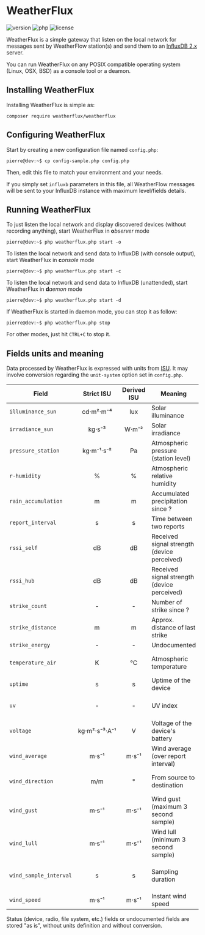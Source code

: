 # WeatherFlux
![version](https://badgen.net/github/release/Pierre-Lannoy/WeatherFlux/)
![php](https://badgen.net/badge/php/7.4+/green)
![license](https://badgen.net/github/license/Pierre-Lannoy/WeatherFlux/)

WeatherFlux is a simple gateway that listen on the local network for messages sent by WeatherFlow station(s) and send them to an [InfluxDB 2.x](https://www.influxdata.com/products/influxdb/) server.

You can run WeatherFlux on any POSIX compatible operating system (Linux, OSX, BSD) as a console tool or a deamon.

## Installing WeatherFlux

Installing WeatherFlux is simple as:

```
composer require weatherflux/weatherflux
```

## Configuring WeatherFlux

Start by creating a new configuration file named `config.php`:

```console
pierre@dev:~$ cp config-sample.php config.php
```

Then, edit this file to match your environment and your needs.

If you simply set `influxb` parameters in this file, all WeatherFlow messages will be sent to your InfluxDB instance with maximum level/fields details.

## Running WeatherFlux

To just listen the local network and display discovered devices (without recording anything), start WeatherFlux in **o***bserver* mode

```console
pierre@dev:~$ php weatherflux.php start -o
```

To listen the local network and send data to InfluxDB (with console output), start WeatherFlux in **c***onsole* mode

```console
pierre@dev:~$ php weatherflux.php start -c
```

To listen the local network and send data to InfluxDB (unattended), start WeatherFlux in **d***aemon* mode

```console
pierre@dev:~$ php weatherflux.php start -d
```

If WeatherFlux is started in daemon mode, you can stop it as follow:

```console
pierre@dev:~$ php weatherflux.php stop
```

For other modes, just hit `CTRL+C` to stop it.

## Fields units and meaning

Data processed by WeatherFlux is expressed with units from [ISU](https://en.wikipedia.org/wiki/International_System_of_Units). It may involve conversion regarding the `unit-system` option set in `config.php`.

| Field | Strict ISU | Derived ISU | Meaning |  Note |
| --- | :---: | :---: | --- | --- |
| `illuminance_sun` | cd⋅m²⋅m⁻⁴ | lux | Solar illuminance |  |
| `irradiance_sun` | kg⋅s⁻³ | W⋅m⁻² | Solar irradiance |  |
| `pressure_station` | kg⋅m⁻¹⋅s⁻² | Pa | Atmospheric pressure (station level) |  |
| `r-humidity` | % | % | Atmospheric relative humidity |  |
| `rain_accumulation` | m | m | Accumulated precipitation since ? |  |
| `report_interval` | s | s | Time between two reports |  |
| `rssi_self` | dB | dB | Received signal strength (device perceived) |  |
| `rssi_hub` | dB | dB | Received signal strength (device perceived) |  |
| `strike_count` | - | - | Number of strike since ? |  |
| `strike_distance` | m | m | Approx. distance of last strike |  |
| `strike_energy` | - | - | Undocumented |  |
| `temperature_air` | K | °C | Atmospheric temperature | Conversion involved: K ↔ °C |
| `uptime` | s | s | Uptime of the device |  |
| `uv` | - | - | UV index | Open-ended linear scale |
| `voltage` | kg⋅m²⋅s⁻³⋅A⁻¹ | V | Voltage of the device's battery |  |
| `wind_average` | m⋅s⁻¹ | m⋅s⁻¹ | Wind average (over report interval) |  |
| `wind_direction` | m/m | ° | From source to destination | Conversion involved: rad ↔ ° |
| `wind_gust` | m⋅s⁻¹ | m⋅s⁻¹ | Wind gust (maximum 3 second sample) |  |
| `wind_lull` | m⋅s⁻¹ | m⋅s⁻¹ |Wind lull (minimum 3 second sample) |  |
| `wind_sample_interval` | s | s | Sampling duration | Not available for `wind_speed` |
| `wind_speed` | m⋅s⁻¹ | m⋅s⁻¹ | Instant wind speed |  |

Status (device, radio, file system, etc.) fields or undocumented fields are stored "as is", without units definition and without conversion.